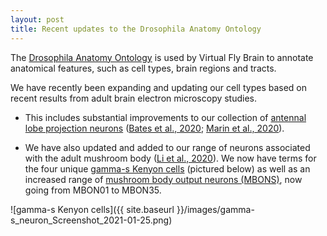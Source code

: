 ```yaml
---
layout: post
title: Recent updates to the Drosophila Anatomy Ontology
---
```


The [Drosophila Anatomy Ontology](http://github.com/FlyBase/drosophila-anatomy-developmental-ontology) is used by Virtual Fly Brain to annotate anatomical features, such as cell types, brain regions and tracts.

We have recently been expanding and updating our cell types based on recent results from adult brain electron microscopy studies.
 - This includes substantial improvements to our collection of [antennal lobe projection neurons](https://v2.virtualflybrain.org/org.geppetto.frontend/geppetto?q=FBbt_00067123,SubclassesOf) ([Bates et al., 2020](http://dx.doi.org/10.1016/j.cub.2020.06.042); [Marin et al., 2020](http://dx.doi.org/10.1016/j.cub.2020.06.028)).

 - We have also updated and added to our range of neurons associated with the adult mushroom body ([Li et al., 2020](http://doi.org/10.7554/eLife.62576)). We now have terms for the four unique [gamma-s Kenyon cells](https://v2.virtualflybrain.org/org.geppetto.frontend/geppetto?q=FBbt_00049830,SubclassesOf) (pictured below) as well as an increased range of [mushroom body output neurons (MBONS)](https://v2.virtualflybrain.org/org.geppetto.frontend/geppetto?q=FBbt_00047955,SubclassesOf), now going from MBON01 to MBON35.
 
 ![gamma-s Kenyon cells]({{ site.baseurl }}/images/gamma-s_neuron_Screenshot_2021-01-25.png)